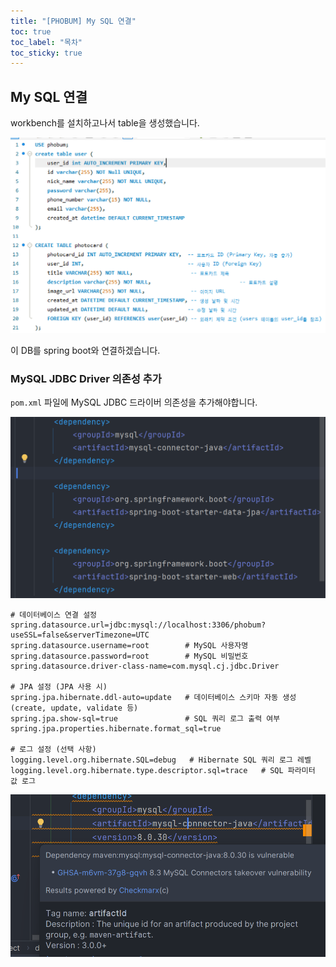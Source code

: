```yaml
---
title: "[PHOBUM] My SQL 연결"
toc: true
toc_label: "목차"
toc_sticky: true
---
```


## My SQL 연결

workbench를 설치하고나서 table을 생성했습니다.



<img src="/../images/2025-01-30-mysql연결/image-20250130223636235.png" alt="image-20250130223636235" style="zoom:67%;" />

이 DB를 spring boot와 연결하겠습니다.



### MySQL JDBC Driver 의존성 추가

`pom.xml` 파일에 MySQL JDBC 드라이버 의존성을 추가해야합니다.

<img src="/../images/2025-01-30-mysql연결/image-20250130224046966.png" alt="image-20250130224046966" style="zoom:67%;" />



``` properties
# 데이터베이스 연결 설정
spring.datasource.url=jdbc:mysql://localhost:3306/phobum?useSSL=false&serverTimezone=UTC
spring.datasource.username=root        # MySQL 사용자명
spring.datasource.password=root        # MySQL 비밀번호
spring.datasource.driver-class-name=com.mysql.cj.jdbc.Driver

# JPA 설정 (JPA 사용 시)
spring.jpa.hibernate.ddl-auto=update   # 데이터베이스 스키마 자동 생성 (create, update, validate 등)
spring.jpa.show-sql=true               # SQL 쿼리 로그 출력 여부
spring.jpa.properties.hibernate.format_sql=true

# 로그 설정 (선택 사항)
logging.level.org.hibernate.SQL=debug   # Hibernate SQL 쿼리 로그 레벨
logging.level.org.hibernate.type.descriptor.sql=trace   # SQL 파라미터 값 로그

```

![image-20250131010416587](../../images/2025-01-30-mysql연결/image-20250131010416587.png)